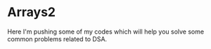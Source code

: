 # Arrays2
Here I'm pushing some of my codes which will help you solve some common problems related to DSA.
